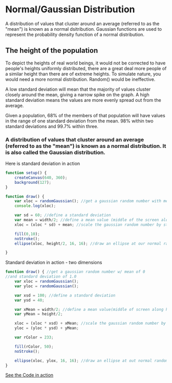 # Normal/Gaussian Distribution

A distribution of values that cluster around an average (referred to as the "mean") is known as a normal dsitribution. Gaussian functions are used to represent the probability density function of a normal distribution.

## The height of the population

To depict the heights of real world beings, it would not be corrected to have people's heights uniformly distributed, there are a great deal more people of a similar height than there are of extreme heights. To simulate nature, you would need a more normal distribution. Random() would be ineffective. 

A low standard deviation will mean that the majority of values cluster closely around the mean, giving a narrow spike on the graph. A high standard deviation means the values are more evenly spread out from the average.

Given a population, 68% of the members of that population will have values in the range of one standard deviation from the mean. 98% within two standard deviations and 99.7% within three.

### A distribution of values that cluster around an average (referred to as the "mean") is known as a normal distribution. It is also called the Gaussian distribution.


Here is standard deviation in action

```js
function setup() {
	createCanvas(640, 360);
	background(127);
}

function draw() {
	var xloc = randomGaussian(); //get a gaussian random number with mean of 0 and standard deviation of 1.0
	console.log(xloc);

	var sd = 60; //define a standard deviation
	var mean = width/2; //define a mean value (middle of the screen along the x-axis)
	xloc = (xloc * sd) + mean; //scale the gaussian random number by standard deviation and mean 

	fill(0,10);
	noStroke();
	ellipse(xloc, height/2, 16, 16); //draw an ellipse at our normal random position

}
```
Standard deviation in action - two dimensions

```js
function draw() { //get a gaussian random number w/ mean of 0
//and standard deviation of 1.0
	var xloc = randomGaussian();
	var yloc = randomGaussian();

	var xsd = 100; //define a standard deviation
	var ysd = 40;

	var xMean = width/2; //define a mean value(middle of screen along he xaxis)
	var yMean = height/2;

	xloc = (xloc * xsd) + xMean; //scale the gaussian random number by standard deviation and mean
	yloc = (yloc * ysd) + yMean;

	var rColor = 233;

	fill(rColor, 50);
	noStroke();

	ellipse(xloc, ylox, 16, 16); //draw an ellipse at out normal random position
}
```
[See the Code in action](index.html)
